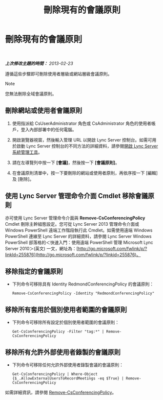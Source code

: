 ﻿---
title: 刪除現有的會議原則
TOCTitle: 刪除現有的會議原則
ms:assetid: 709ed771-790f-4bf1-a4de-b37ca5168688
ms:mtpsurl: https://technet.microsoft.com/zh-tw/library/JJ688089(v=OCS.15)
ms:contentKeyID: 49890112
ms.date: 08/10/2015
mtps_version: v=OCS.15
ms.translationtype: HT
---

# 刪除現有的會議原則

 

_**上次修改主題的時間：** 2013-02-23_

遵循這些步驟即可刪除使用者層級或網站層級會議原則。

> [!NOTE]  
> 您無法刪除全域會議原則。



## 刪除網站或使用者會議原則

1.  使用指派給 CsUserAdministrator 角色或 CsAdministrator 角色的使用者帳戶，登入內部部署中的任何電腦。

2.  開啟瀏覽器視窗，然後輸入管理 URL 以開啟 Lync Server 控制台。如需可用於啟動 Lync Server 控制台的不同方法的詳細資料，請參閱[開啟 Lync Server 系統管理工具](lync-server-2013-open-lync-server-administrative-tools.md)。

3.  請在左導覽列中按一下 **\[會議\]**，然後按一下 **\[會議原則\]**。

4.  在會議原則清單中，按一下要刪除的網站或使用者原則，再依序按一下 \[編輯\] 及 \[刪除\]。

## 使用 Lync Server 管理命令介面 Cmdlet 移除會議原則

亦可使用 Lync Server 管理命令介面與 **Remove-CsConferencingPolicy** Cmdlet 刪除主幹組態設定。您可從 Lync Server 2013 管理命令介面或 Windows PowerShell 遠端工作階段執行此 Cmdlet。如需使用遠端 Windows PowerShell 連線至 Lync Server 的詳細資料，請參閱 Lync Server Windows PowerShell 部落格的＜快速入門：使用遠端 PowerShell 管理 Microsoft Lync Server 2010＞(英文) 一文，網址為：[http://go.microsoft.com/fwlink/p/?linkId=255876](http://go.microsoft.com/fwlink/p/?linkid=255876)。

## 移除指定的會議原則

  - 下列命令可移除具有 Identity RedmondConferencingPolicy 的會議原則：
    
        Remove-CsConferencingPolicy -Identity "RedmondConferencingPolicy"

## 移除所有套用於個別使用者範圍的會議原則

  - 下列命令可移除所有設定於個別使用者範圍的會議原則：
    
        Get-CsConferencingPolicy -Filter "tag:*" | Remove-CsConferencingPolicy

## 移除所有允許外部使用者錄製的會議原則

  - 下列命令可移除任何允許外部使用者錄製會議的會議原則：
    
        Get-CsConferencingPolicy | Where-Object {$_.AllowExternalUsersToRecordMeetings -eq $True} | Remove-CsConferencingPolicy

如需詳細資訊，請參閱 [Remove-CsConferencingPolicy](https://docs.microsoft.com/en-us/powershell/module/skype/Remove-CsConferencingPolicy)。

